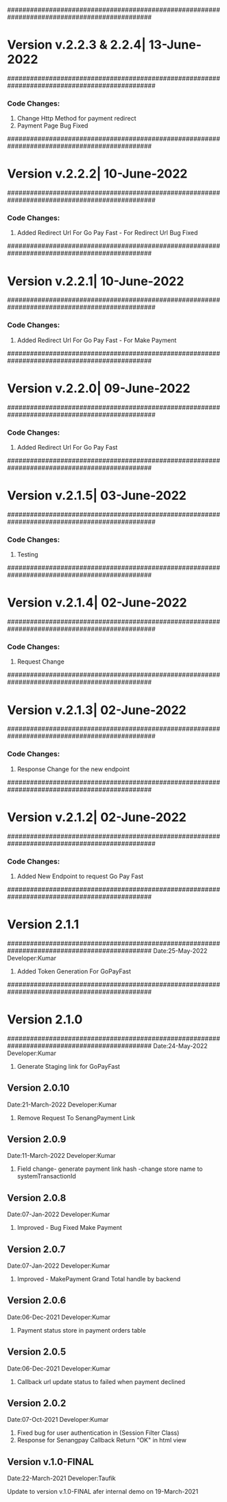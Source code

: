 ##############################################################################################
# **Version v.2.2.3 & 2.2.4| 13-June-2022**
###############################################################################################
### Code Changes:
1. Change Http Method for payment redirect
2. Payment Page Bug Fixed



##############################################################################################
# **Version v.2.2.2| 10-June-2022**
###############################################################################################
### Code Changes:
1. Added Redirect Url For Go Pay Fast - For Redirect Url Bug Fixed



##############################################################################################
# **Version v.2.2.1| 10-June-2022**
###############################################################################################
### Code Changes:
1. Added Redirect Url For Go Pay Fast - For Make Payment


##############################################################################################
# **Version v.2.2.0| 09-June-2022**
###############################################################################################
### Code Changes:
1. Added Redirect Url For Go Pay Fast


##############################################################################################
# **Version v.2.1.5| 03-June-2022**
###############################################################################################
### Code Changes:
1. Testing

##############################################################################################
# **Version v.2.1.4| 02-June-2022**
###############################################################################################
### Code Changes:
1. Request Change

##############################################################################################
# **Version v.2.1.3| 02-June-2022**
###############################################################################################
### Code Changes:
1. Response Change for the new endpoint

##############################################################################################
# **Version v.2.1.2| 02-June-2022**
###############################################################################################
### Code Changes:
1. Added New Endpoint to request Go Pay Fast

##############################################################################################
# **Version 2.1.1**
##############################################################################################
Date:25-May-2022
Developer:Kumar

1. Added Token Generation For GoPayFast


##############################################################################################
# **Version 2.1.0**
##############################################################################################
Date:24-May-2022
Developer:Kumar

1. Generate Staging link for GoPayFast


Version 2.0.10
--------------------------------
Date:21-March-2022
Developer:Kumar

1. Remove Request To SenangPayment Link

Version 2.0.9
--------------------------------
Date:11-March-2022
Developer:Kumar

1. Field change- generate payment link hash -change store name to systemTransactionId

Version 2.0.8
--------------------------------
Date:07-Jan-2022
Developer:Kumar

1. Improved - Bug Fixed Make Payment

Version 2.0.7
--------------------------------
Date:07-Jan-2022
Developer:Kumar

1. Improved - MakePayment Grand Total handle by backend

Version 2.0.6
--------------------------------
Date:06-Dec-2021
Developer:Kumar

1. Payment status store in payment orders table


Version 2.0.5
--------------------------------
Date:06-Dec-2021
Developer:Kumar

1. Callback url update status to failed when payment declined

Version 2.0.2
--------------------------------
Date:07-Oct-2021
Developer:Kumar

1. Fixed bug for user authentication in (Session Filter Class)
2. Response for Senangpay Callback Return "OK" in html view

Version v.1.0-FINAL
--------------------------------
Date:22-March-2021
Developer:Taufik

Update to version v.1.0-FINAL afer internal demo on 19-March-2021